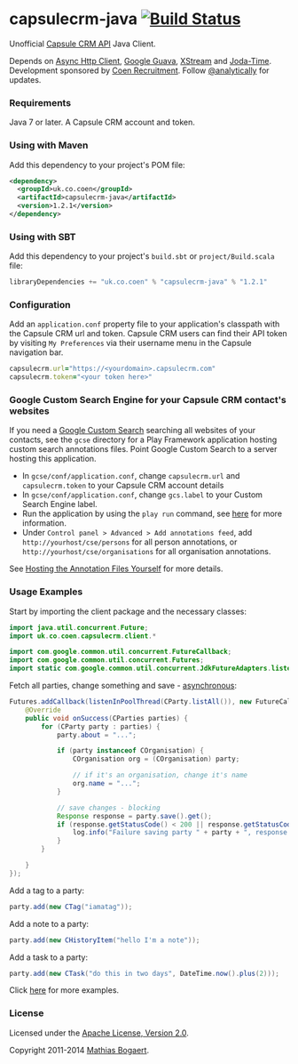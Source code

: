 capsulecrm-java [![Build Status](https://travis-ci.org/analytically/capsulecrm-java.png)](https://travis-ci.org/analytically/capsulecrm-java)
===============

Unofficial [Capsule CRM API](http://developer.capsulecrm.com/) Java Client.

Depends on [Async Http Client](https://github.com/AsyncHttpClient/async-http-client),
[Google Guava](https://code.google.com/p/guava-libraries/), [XStream](http://xstream.codehaus.org/) and
[Joda-Time](http://www.joda.org/joda-time/). Development sponsored by [Coen Recruitment](http://www.coen.co.uk).
Follow [@analytically](http://twitter.com/analytically) for updates.

### Requirements

Java 7 or later. A Capsule CRM account and token.

### Using with Maven

Add this dependency to your project's POM file:

```xml
<dependency>
  <groupId>uk.co.coen</groupId>
  <artifactId>capsulecrm-java</artifactId>
  <version>1.2.1</version>
</dependency>
```

### Using with SBT

Add this dependency to your project's `build.sbt` or `project/Build.scala` file:

```scala
libraryDependencies += "uk.co.coen" % "capsulecrm-java" % "1.2.1"
```

### Configuration

Add an `application.conf` property file to your application's classpath with the Capsule CRM url and token.
Capsule CRM users can find their API token by visiting `My Preferences` via their username menu in the Capsule navigation bar.

```ruby
capsulecrm.url="https://<yourdomain>.capsulecrm.com"
capsulecrm.token="<your token here>"
```

### Google Custom Search Engine for your Capsule CRM contact's websites

If you need a [Google Custom Search](http://www.google.co.uk/cse/) searching all websites of your contacts, see the `gcse`
directory for a Play Framework application hosting custom search annotations files. Point Google Custom Search to a server hosting this application.

* In `gcse/conf/application.conf`, change `capsulecrm.url` and `capsulecrm.token` to your Capsule CRM account details
* In `gcse/conf/application.conf`, change `gcs.label` to your Custom Search Engine label.
* Run the application by using the `play run` command, see [here](http://www.playframework.com/documentation/2.0/PlayConsole) for more information.
* Under `Control panel > Advanced > Add annotations feed`, add `http://yourhost/cse/persons` for
all person annotations, or `http://yourhost/cse/organisations` for all organisation annotations.

See [Hosting the Annotation Files Yourself](https://developers.google.com/custom-search/docs/annotations#host) for more details.

### Usage Examples

Start by importing the client package and the necessary classes:

```java
import java.util.concurrent.Future;
import uk.co.coen.capsulecrm.client.*

import com.google.common.util.concurrent.FutureCallback;
import com.google.common.util.concurrent.Futures;
import static com.google.common.util.concurrent.JdkFutureAdapters.listenInPoolThread;
```

Fetch all parties, change something and save - [asynchronous](http://sonatype.github.io/async-http-client/request.html):

```java
Futures.addCallback(listenInPoolThread(CParty.listAll()), new FutureCallback<CParties>() {
    @Override
    public void onSuccess(CParties parties) {
        for (CParty party : parties) {
            party.about = "...";

            if (party instanceof COrganisation) {
                COrganisation org = (COrganisation) party;

                // if it's an organisation, change it's name
                org.name = "...";
            }

            // save changes - blocking
            Response response = party.save().get();
            if (response.getStatusCode() < 200 || response.getStatusCode() > 206) {
                log.info("Failure saving party " + party + ", response " + response.getStatusCode() + " " + response.getStatusText());
            }
        }

    }
});
```

Add a tag to a party:

```java
party.add(new CTag("iamatag"));
```

Add a note to a party:

```java
party.add(new CHistoryItem("hello I'm a note"));
```

Add a task to a party:

```java
party.add(new CTask("do this in two days", DateTime.now().plus(2)));
```

Click [here](https://github.com/analytically/capsulecrm-java/tree/master/src/test/java/uk/co/coen/capsulecrm/client) for more examples.

### License

Licensed under the [Apache License, Version 2.0](http://www.apache.org/licenses/LICENSE-2.0).

Copyright 2011-2014 [Mathias Bogaert](mailto:mathias.bogaert@gmail.com).
